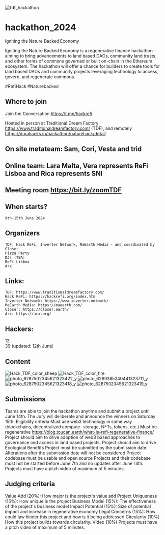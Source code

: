 ![tdf_hackathon](https://github.com/astrid-ale/hackathon_2024/assets/165191996/d5a1ceb7-8ea4-47d7-848b-2ab8c1a63168)

# hackathon_2024
Igniting the Nature Backed Economy

Igniting the Nature Backed Economy is a regenerative finance hackathon - aiming to bring advancements to land based DAOs, community land trusts, and other forms of commons governed or built on-chain in the Ethereum ecosystem. The hackathon will offer a chance for builders to create tools for land based DAOs and community projects leveraging technology to access, govern, and regenerate commons.

#RefiHack #Naturebacked

## Where to join

Join the Conversation https://t.me/hackrefi

Hosted in person at Traditional Dream Factory https://www.traditionaldreamfactory.com/ (TDF), and remotely https://dorahacks.io/hackathon/naturehack/detail

## On site metateam: Sam, Cori, Vesta and trid
## Online team: Lara Malta, Vera represents ReFi Lisboa and Rica represents SNI 

## Meeting room https://bit.ly/zoomTDF

## When starts?
    9th-15th June 2024 

## Organizers
    TDF, Hack ReFi, Inverter Network, MaEarth Media - and coordinated by Closer
    Pizza Party
    DJs (TBA)
    ReFi Lisboa
    Arx

## Links:
    TDF: https://www.traditionaldreamfactory.com/
    Hack ReFi: https://hackrefi.org/index.htm
    Inverter Network: https://www.inverter.network/
    MaEarth Media: https://maearth.com/
    Closer: https://closer.earth/
    Arx: https://arx.org/

## Hackers: 
12 <br>
39 (updated: 12th June)

## Content
![Hack_TDF_color_sheep](https://github.com/astrid-ale/hackathon_2024/assets/165191996/7bc7b677-67de-4209-94c1-e814c79d4e26)
![Hack_TDF_color_fire](https://github.com/astrid-ale/hackathon_2024/assets/165191996/d62611ab-a313-4acc-b2e5-cf62b1f33131)
![photo_6287502345621323422_y](https://github.com/astrid-ale/hackathon_2024/assets/165191996/264c1819-a12d-4ab5-8304-25da813ba0b6)
![photo_6289365240441323711_y](https://github.com/astrid-ale/hackathon_2024/assets/165191996/cf5699db-eafa-4563-a3ba-b27d9a2320e9)
![photo_6287502345621323418_y](https://github.com/astrid-ale/hackathon_2024/assets/165191996/9cf427a8-14da-440e-9dea-c61ccbacd3fc)
![photo_6287502345621323419_y](https://github.com/astrid-ale/hackathon_2024/assets/165191996/c685b6c2-34e7-4301-8f79-9e4942f6b219)


## Submissions

Teams are able to join the hackathon anytime and submit a project until June 14th. The Jury will deliberate and announce the winners on Saturday 15th.
Eligibility criteria
    Must use web3 technology in some way (blockchains, decentralized compute- storage, NFTs, tokens, etc.)
    Must be regenerative https://blog.toucan.earth/what-is-refi-regenerative-finance/
    Project should aim to drive adoption of web3 based approaches to governance and access in land based projects.
    Project should aim to drive Ecological Benefits
    Project must be submitted by the submission date.
    Alterations after the submission date will not be considered
    Project codebase must be usable and open source
    Projects and their codebase must not be started before June 7th and no updates after June 14th.
    Projects must have a pitch video of maximum of 5 minutes.

## Judging criteria
   Value Add (20%): How major is the project's value add
   Project Uniqueness (15%): How unique is the project
   Business Model (15%): The effectiveness of the project's business model
   Impact Potential (15%): Size of potential impact and increase in regenerative economy
   Legal Concerns (15%): How could law hinder this project and how is it being addressed
   Circularity (10%) How this project builds towards circularity.
   Video (10%) Projects must have a pitch video of maximum of 5 minutes.


